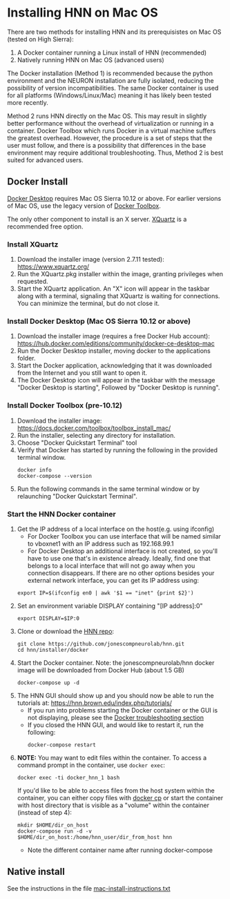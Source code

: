 # Installing HNN on Mac OS

There are two methods for installing HNN and its prerequisistes on Mac OS (tested on High Sierra):

1. A Docker container running a Linux install of HNN (recommended)
2. Natively running HNN on Mac OS (advanced users)

The Docker installation (Method 1) is recommended because the python environment and the NEURON installation are fully isolated, reducing the possibility of version incompatibilities. The same Docker container is used for all platforms (Windows/Linux/Mac) meaning it has likely been tested more recently.

Method 2 runs HNN directly on the Mac OS. This may result in slightly better performance without the overhead of virtualization or running in a container. Docker Toolbox which runs Docker in a virtual machine suffers the greatest overhead. However, the procedure is a set of steps that the user must follow, and there is a possibility that differences in the base environment may require additional troubleshooting. Thus, Method 2 is best suited for advanced users.

## Docker Install

[Docker Desktop](https://www.docker.com/products/docker-desktop) requires Mac OS Sierra 10.12 or above. For earlier versions of Mac OS, use the legacy version of [Docker Toolbox](https://docs.docker.com/toolbox/overview/).

The only other component to install is an X server. [XQuartz](https://www.xquartz.org/) is a recommended free option.

### Install XQuartz
1. Download the installer image (version 2.7.11 tested): https://www.xquartz.org/
2. Run the XQuartz.pkg installer within the image, granting privileges when requested.
3. Start the XQuartz application. An "X" icon will appear in the taskbar along with a terminal, signaling that XQuartz is waiting for connections. You can minimize the terminal, but do not close it.

### Install Docker Desktop (Mac OS Sierra 10.12 or above)
1. Download the installer image (requires a free Docker Hub account):
https://hub.docker.com/editions/community/docker-ce-desktop-mac
2. Run the Docker Desktop installer, moving docker to the applications folder.
3. Start the Docker application, acknowledging that it was downloaded from the Internet and you still want to open it.
4. The Docker Desktop icon will appear in the taskbar with the message "Docker Desktop is starting", Followed by "Docker Desktop is running".

### Install Docker Toolbox (pre-10.12)
1. Download the installer image:
https://docs.docker.com/toolbox/toolbox_install_mac/
2. Run the installer, selecting any directory for installation.
3. Choose "Docker Quickstart Terminal" tool
4. Verify that Docker has started by running the following in the provided terminal window. 
    ```
    docker info
    docker-compose --version
    ```
5. Run the following commands in the same terminal window or by relaunching "Docker Quickstart Terminal".

### Start the HNN Docker container
1. Get the IP address of a local interface on the host(e.g. using ifconfig)
    * For Docker Toolbox you can use interface that will be named similar to vboxnet1 with an IP address such as 192.168.99.1
    * For Docker Desktop an additional interface is not created, so you'll have to use one that's in existence already. Ideally, find one that belongs to a local interface that will not go away when you connection disappears. If there are no other options besides your external network interface, you can get its IP address using:
    ```
    export IP=$(ifconfig en0 | awk '$1 == "inet" {print $2}')
2. Set an environment variable DISPLAY containing "[IP address]:0"
    ```
    export DISPLAY=$IP:0
    ```
3. Clone or download the [HNN repo](https://github.com/jonescompneurolab/hnn):
    ```
    git clone https://github.com/jonescompneurolab/hnn.git
    cd hnn/installer/docker
    ```
4. Start the Docker container. Note: the jonescompneurolab/hnn docker image will be downloaded from Docker Hub (about 1.5 GB)
    ```
    docker-compose up -d
    ```    
5. The HNN GUI should show up and you should now be able to run the tutorials at: https://hnn.brown.edu/index.php/tutorials/
   * If you run into problems starting the Docker container or the GUI is not displaying, please see the [Docker troubleshooting section](../docker/README.md#Troubleshooting)
   * If you closed the HNN GUI, and would like to restart it, run the following:
      ```
      docker-compose restart
      ```
6. **NOTE:** You may want to edit files within the container. To access a command prompt in the container, use `docker exec`:
    ```
    docker exec -ti docker_hnn_1 bash
    ```
    If you'd like to be able to access files from the host system within the container, you can either copy files with [docker cp](https://docs.docker.com/engine/reference/commandline/cp/) or start the container with host directory that is visible as a "volume" within the container (instead of step 4):
    ```
    mkdir $HOME/dir_on_host
    docker-compose run -d -v $HOME/dir_on_host:/home/hnn_user/dir_from_host hnn
    ```
    * Note the different container name after running docker-compose

## Native install

See the instructions in the file [mac-install-instructions.txt](mac-install-instructions.txt)